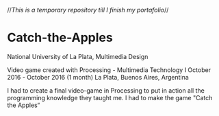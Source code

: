 //*This is a temporary repository till I finish my portafolio*//

# Catch-the-Apples

National University of La Plata, Multimedia Design

Video game created with Processing - Multimedia Technology I
October 2016 - October 2016 (1 month) La Plata, Buenos Aires, Argentina

I had to create a final video-game in Processing to put in action all the programming knowledge they taught me. I had to make the game "Catch the Apples“
